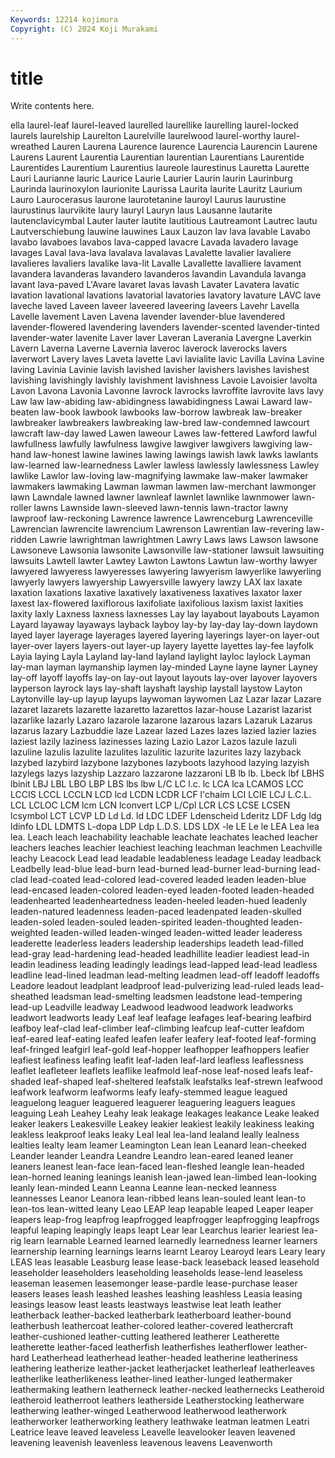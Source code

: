 ```yaml
---
Keywords: 12214 kojimura
Copyright: (C) 2024 Koji Murakami
---
```


# title

Write contents here.



ella laurel-leaf laurel-leaved laurelled laurellike laurelling laurel-locked laurels laurelship
Laurelton Laurelville laurelwood laurel-worthy laurel-wreathed Lauren Laurena Laurence laurence Laurencia
Laurencin Laurene Laurens Laurent Laurentia Laurentian laurentian Laurentians Laurentide Laurentides
Laurentium Laurentius laureole laurestinus Lauretta Laurette Lauri Laurianne lauric Laurice
Laurie Laurier Laurin laurin Laurinburg Laurinda laurinoxylon laurionite Laurissa Laurita
laurite Lauritz Laurium Lauro Laurocerasus laurone laurotetanine lauroyl Laurus laurustine
laurustinus laurvikite laury lauryl Lauryn laus Lausanne lautarite lautenclavicymbal Lauter
lauter lautite lautitious Lautreamont Lautrec lautu Lautverschiebung lauwine lauwines Laux
Lauzon lav lava lavable Lavabo lavabo lavaboes lavabos lava-capped lavacre
Lavada lavadero lavage lavages Laval lava-lava lavalava lavalavas Lavalette lavalier
lavaliere lavalieres lavaliers lavalike lava-lit Lavalle Lavallette lavalliere lavament lavandera
lavanderas lavandero lavanderos lavandin Lavandula lavanga lavant lava-paved L'Avare lavaret
lavas lavash Lavater Lavatera lavatic lavation lavational lavations lavatorial lavatories
lavatory lavature LAVC lave laveche laved Laveen laveer laveered laveering
laveers Lavehr Lavella Lavelle lavement Laven Lavena lavender lavender-blue lavendered
lavender-flowered lavendering lavenders lavender-scented lavender-tinted lavender-water lavenite Laver laver Laveran
Laverania Lavergne Laverkin Lavern Laverna Laverne Lavernia laveroc laverock laverocks
lavers laverwort Lavery laves Laveta lavette Lavi lavialite lavic Lavilla
Lavina Lavine laving Lavinia Lavinie lavish lavished lavisher lavishers lavishes
lavishest lavishing lavishingly lavishly lavishment lavishness Lavoie Lavoisier lavolta Lavon
Lavona Lavonia Lavonne lavrock lavrocks lavroffite lavrovite lavs lavy Law
law law-abiding law-abidingness lawabidingness Lawai Laward law-beaten law-book lawbook lawbooks
law-borrow lawbreak law-breaker lawbreaker lawbreakers lawbreaking law-bred law-condemned lawcourt lawcraft
law-day lawed Lawen laweour Lawes law-fettered Lawford lawful lawfullness lawfully
lawfulness lawgive lawgiver lawgivers lawgiving law-hand law-honest lawine lawines lawing
lawings lawish lawk lawks lawlants law-learned law-learnedness Lawler lawless lawlessly
lawlessness Lawley lawlike Lawlor law-loving law-magnifying lawmake law-maker lawmaker lawmakers
lawmaking Lawman lawman lawmen law-merchant lawmonger lawn Lawndale lawned lawner
lawnleaf lawnlet lawnlike lawnmower lawn-roller lawns Lawnside lawn-sleeved lawn-tennis lawn-tractor
lawny lawproof law-reckoning Lawrence lawrence Lawrenceburg Lawrenceville Lawrencian lawrencite lawrencium
Lawrenson Lawrentian law-revering law-ridden Lawrie lawrightman lawrightmen Lawry Laws laws
Lawson lawsone Lawsoneve Lawsonia lawsonite Lawsonville law-stationer lawsuit lawsuiting lawsuits
Lawtell lawter Lawtey Lawton Lawtons Lawtun law-worthy lawyer lawyered lawyeress
lawyeresses lawyering lawyerism lawyerlike lawyerling lawyerly lawyers lawyership Lawyersville lawyery
lawzy LAX lax laxate laxation laxations laxative laxatively laxativeness laxatives
laxator laxer laxest lax-flowered laxiflorous laxifoliate laxifolious laxism laxist laxities
laxity laxly Laxness laxness laxnesses Lay lay layabout layabouts Layamon
Layard layaway layaways layback layboy lay-by lay-day lay-down laydown layed
layer layerage layerages layered layering layerings layer-on layer-out layer-over layers
layers-out layer-up layery layette layettes lay-fee layfolk Layia laying Layla
Layland lay-land layland laylight layloc laylock Layman lay-man layman laymanship
laymen lay-minded Layne layne layner Layney lay-off layoff layoffs lay-on
lay-out layout layouts lay-over layover layovers layperson layrock lays lay-shaft
layshaft layship laystall laystow Layton Laytonville lay-up layup layups laywoman
laywomen Laz Lazar lazar Lazare lazaret lazarets lazarette lazaretto lazarettos
lazar-house Lazarist lazarist lazarlike lazarly Lazaro lazarole lazarone lazarous lazars
Lazaruk Lazarus lazarus lazary Lazbuddie laze Lazear lazed Lazes lazes
lazied lazier lazies laziest lazily laziness lazinesses lazing Lazio Lazor
Lazos lazule lazuli lazuline lazulis lazulite lazulites lazulitic lazurite lazurites
lazy lazyback lazybed lazybird lazybone lazybones lazyboots lazyhood lazying lazyish
lazylegs lazys lazyship Lazzaro lazzarone lazzaroni LB lb lb. Lbeck
lbf LBHS lbinit LBJ LBL LBO LBP LBS lbs lbw
L/C LC l.c. lc LCA lca LCAMOS LCC LCCIS LCCL
LCCLN LCD lcd LCDN LCDR LCF l'chaim LCI LCIE LCJ
L.C.L. LCL LCLOC LCM lcm LCN lconvert LCP L/Cpl LCR
LCS LCSE LCSEN lcsymbol LCT LCVP LD Ld Ld. ld
LDC LDEF Ldenscheid Lderitz LDF Ldg ldg ldinfo LDL LDMTS
L-dopa LDP Ldp L.D.S. LDS LDX -le LE Le le
LEA Lea lea lea. Leach leach leachability leachable leachate leachates
leached leacher leachers leaches leachier leachiest leaching leachman leachmen Leachville
leachy Leacock Lead lead leadable leadableness leadage Leaday leadback Leadbelly
lead-blue lead-burn lead-burned lead-burner lead-burning lead-clad lead-coated lead-colored lead-covered leaded
leaden leaden-blue lead-encased leaden-colored leaden-eyed leaden-footed leaden-headed leadenhearted leadenheartedness leaden-heeled
leaden-hued leadenly leaden-natured leadenness leaden-paced leadenpated leaden-skulled leaden-soled leaden-souled leaden-spirited
leaden-thoughted leaden-weighted leaden-willed leaden-winged leaden-witted leader leaderess leaderette leaderless leaders
leadership leaderships leadeth lead-filled lead-gray lead-hardening lead-headed leadhillite leadier leadiest
lead-in leadin leadiness leading leadingly leadings lead-lapped lead-lead leadless leadline
lead-lined leadman lead-melting leadmen lead-off leadoff leadoffs Leadore leadout leadplant
leadproof lead-pulverizing lead-ruled leads lead-sheathed leadsman lead-smelting leadsmen leadstone lead-tempering
lead-up Leadville leadway Leadwood leadwood leadwork leadworks leadwort leadworts leady
Leaf leaf leafage leafages leaf-bearing leafbird leafboy leaf-clad leaf-climber leaf-climbing
leafcup leaf-cutter leafdom leaf-eared leaf-eating leafed leafen leafer leafery leaf-footed
leaf-forming leaf-fringed leafgirl leaf-gold leaf-hopper leafhopper leafhoppers leafier leafiest leafiness
leafing leafit leaf-laden leaf-lard leafless leaflessness leaflet leafleteer leaflets leaflike
leafmold leaf-nose leaf-nosed leafs leaf-shaded leaf-shaped leaf-sheltered leafstalk leafstalks leaf-strewn
leafwood leafwork leafworm leafworms leafy leafy-stemmed league leagued leaguelong leaguer
leaguered leaguerer leaguering leaguers leagues leaguing Leah Leahey Leahy leak
leakage leakages leakance Leake leaked leaker leakers Leakesville Leakey leakier
leakiest leakily leakiness leaking leakless leakproof leaks leaky Leal leal
lea-land lealand leally lealness lealties lealty leam leamer Leamington Lean
lean Leanard lean-cheeked Leander leander Leandra Leandre Leandro lean-eared leaned
leaner leaners leanest lean-face lean-faced lean-fleshed leangle lean-headed lean-horned leaning
leanings leanish lean-jawed lean-limbed lean-looking leanly lean-minded Leann Leanna Leanne
lean-necked leanness leannesses Leanor Leanora lean-ribbed leans lean-souled leant lean-to
lean-tos lean-witted leany Leao LEAP leap leapable leaped Leaper leaper
leapers leap-frog leapfrog leapfrogged leapfrogger leapfrogging leapfrogs leapful leaping leapingly
leaps leapt Lear lear Learchus learier leariest lea-rig learn learnable
Learned learned learnedly learnedness learner learners learnership learning learnings learns
learnt Learoy Learoyd lears Leary leary LEAS leas leasable Leasburg
lease lease-back leaseback leased leasehold leaseholder leaseholders leaseholding leaseholds lease-lend
leaseless leaseman leasemen leasemonger lease-pardle lease-purchase leaser leasers leases leash
leashed leashes leashing leashless Leasia leasing leasings leasow least leasts
leastways leastwise leat leath leather leatherback leather-backed leatherbark leatherboard leather-bound
leatherbush leathercoat leather-colored leather-covered leathercraft leather-cushioned leather-cutting leathered leatherer Leatherette
leatherette leather-faced leatherfish leatherfishes leatherflower leather-hard Leatherhead leatherhead leather-headed leatherine
leatheriness leathering leatherize leather-jacket leatherjacket leatherleaf leatherleaves leatherlike leatherlikeness leather-lined
leather-lunged leathermaker leathermaking leathern leatherneck leather-necked leathernecks Leatheroid leatheroid leatherroot
leathers leatherside Leatherstocking leatherware leatherwing leather-winged Leatherwood leatherwood leatherwork leatherworker
leatherworking leathery leathwake leatman leatmen Leatri Leatrice leave leaved leaveless
Leavelle leavelooker leaven leavened leavening leavenish leavenless leavenous leavens Leavenworth
